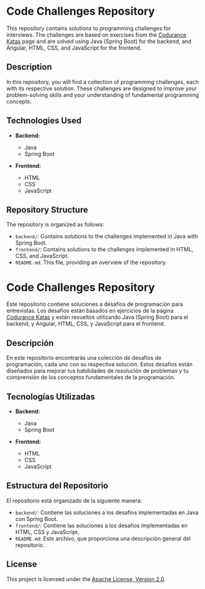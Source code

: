 # Code Challenges Repository

This repository contains solutions to programming challenges for interviews. The challenges are based on exercises from the [Codurance Katas](https://www.codurance.com/es/katas) page and are solved using Java (Spring Boot) for the backend, and Angular, HTML, CSS, and JavaScript for the frontend.

## Description

In this repository, you will find a collection of programming challenges, each with its respective solution. These challenges are designed to improve your problem-solving skills and your understanding of fundamental programming concepts.

## Technologies Used

- **Backend:**
  - Java
  - Spring Boot

- **Frontend:**  
  - HTML
  - CSS
  - JavaScript

## Repository Structure

The repository is organized as follows:

- `backend/`: Contains solutions to the challenges implemented in Java with Spring Boot.
- `frontend/`: Contains solutions to the challenges implemented in HTML, CSS, and JavaScript.
- `README.md`: This file, providing an overview of the repository.

# Code Challenges Repository

Este repositorio contiene soluciones a desafíos de programación para entrevistas. Los desafíos están basados en ejercicios de la página [Codurance Katas](https://www.codurance.com/es/katas) y están resueltos utilizando Java (Spring Boot) para el backend, y Angular, HTML, CSS, y JavaScript para el frontend.

## Descripción

En este repositorio encontrarás una colección de desafíos de programación, cada uno con su respectiva solución. Estos desafíos están diseñados para mejorar tus habilidades de resolución de problemas y tu comprensión de los conceptos fundamentales de la programación.

## Tecnologías Utilizadas

- **Backend:**
  - Java
  - Spring Boot

- **Frontend:**
  - HTML
  - CSS
  - JavaScript

## Estructura del Repositorio

El repositorio está organizado de la siguiente manera:

- `backend/`: Contiene las soluciones a los desafíos implementadas en Java con Spring Boot.
- `frontend/`: Contiene las soluciones a los desafíos implementadas en HTML, CSS y JavaScript.
- `README.md`: Este archivo, que proporciona una descripción general del repositorio.

## License

This project is licensed under the [Apache License, Version 2.0](LICENSE).


